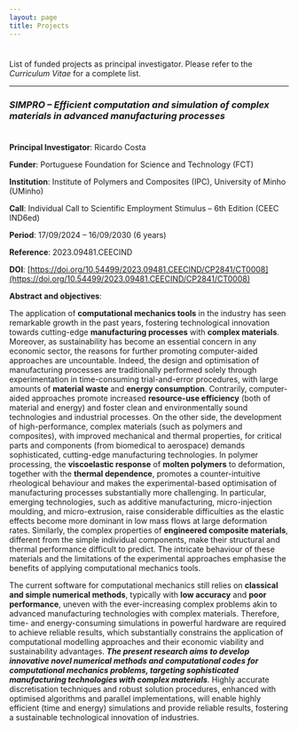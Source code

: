 ```yaml
---
layout: page
title: Projects
---
```


<p style="margin-bottom:1cm;"></p>

<div class="message">
  List of funded projects as principal investigator. Please refer to the <i>Curriculum Vitae</i> for a complete list.
</div>

---

### _SIMPRO – Efficient computation and simulation of complex materials in advanced manufacturing processes_

<p style="margin-bottom:1cm;"></p>

**Principal Investigator**: Ricardo Costa

**Funder**: Portuguese Foundation for Science and Technology (FCT)

**Institution**: Institute of Polymers and Composites (IPC), University of Minho (UMinho)

**Call**: Individual Call to Scientific Employment Stimulus – 6th Edition (CEEC IND6ed)

**Period**: 17/09/2024 – 16/09/2030 (6 years)

**Reference**: 2023.09481.CEECIND

**DOI**: [https://doi.org/10.54499/2023.09481.CEECIND/CP2841/CT0008](https://doi.org/10.54499/2023.09481.CEECIND/CP2841/CT0008)

**Abstract and objectives**:

The application of **computational mechanics tools** in the industry has seen remarkable growth in the past years, fostering technological innovation towards cutting-edge **manufacturing processes** with **complex materials**. Moreover, as sustainability has become an essential concern in any economic sector, the reasons for further promoting computer-aided approaches are uncountable. Indeed, the design and optimisation of manufacturing processes are traditionally performed solely through experimentation in time-consuming trial-and-error procedures, with large amounts of **material waste** and **energy consumption**. Contrarily, computer-aided approaches promote increased **resource-use efficiency** (both of material and energy) and foster clean and environmentally sound technologies and industrial processes. On the other side, the development of high-performance, complex materials (such as polymers and composites), with improved mechanical and thermal properties, for critical parts and components (from biomedical to aerospace) demands sophisticated, cutting-edge manufacturing technologies. In polymer processing, the **viscoelastic response** of **molten polymers** to deformation, together with the **thermal dependence**, promotes a counter-intuitive rheological behaviour and makes the experimental-based optimisation of manufacturing processes substantially more challenging. In particular, emerging technologies, such as additive manufacturing, micro-injection moulding, and micro-extrusion, raise considerable difficulties as the elastic effects become more dominant in low mass flows at large deformation rates. Similarly, the complex properties of **engineered composite materials**, different from the simple individual components, make their structural and thermal performance difficult to predict. The intricate behaviour of these materials and the limitations of the experimental approaches emphasise the benefits of applying computational mechanics tools.

The current so ftware for computational mechanics still relies on **classical and simple numerical methods**, typically with **low accuracy** and **poor performance**, uneven with the ever-increasing complex problems akin to advanced manufacturing technologies with complex materials. Therefore, time- and energy-consuming simulations in powerful hardware are required to achieve reliable results, which substantially constrains the application of computational modelling approaches and their economic viability and sustainability advantages. **_The present research aims to develop innovative novel numerical methods and computational codes for computational mechanics problems, targeting sophisticated manufacturing technologies with complex materials_**. Highly accurate discretisation techniques and robust solution procedures, enhanced with optimised algorithms and parallel implementations, will enable highly efficient (time and energy) simulations and provide reliable results, fostering a sustainable technological innovation of industries.

